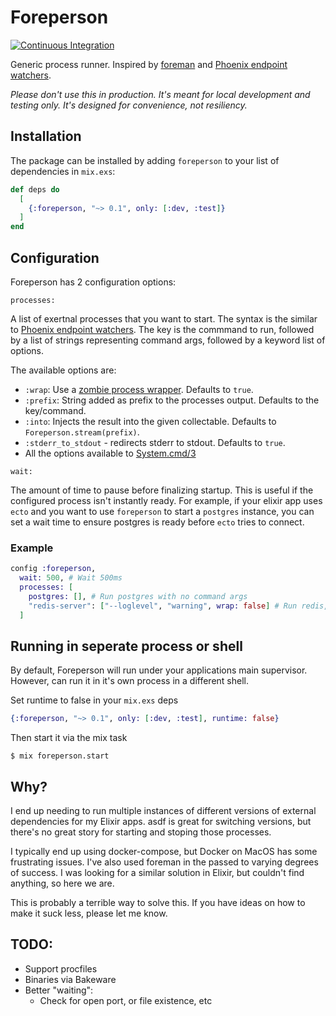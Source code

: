 # Foreperson

[![Continuous Integration](https://github.com/cschiewek/foreperson/actions/workflows/ci.yml/badge.svg)](https://github.com/cschiewek/foreperson/actions/workflows/ci.yml)

Generic process runner.  Inspired by [foreman](https://github.com/ddollar/foreman) and [Phoenix endpoint watchers](https://hexdocs.pm/phoenix/Phoenix.Endpoint.html#module-runtime-configuration).

_Please don't use this in production.  It's meant for local development and testing only.  It's designed for convenience, not resiliency._

## Installation

The package can be installed by adding `foreperson` to your list of dependencies in `mix.exs`:

```elixir
def deps do
  [
    {:foreperson, "~> 0.1", only: [:dev, :test]}
  ]
end
```

## Configuration

Foreperson has 2 configuration options:

`processes:`

A list of exertnal processes that you want to start.  The syntax is the similar to [Phoenix endpoint watchers](https://hexdocs.pm/phoenix/Phoenix.Endpoint.html#module-runtime-configuration).
The key is the commmand to run, followed by a list of strings representing command args,
followed by a keyword list of options.

The available options are:
- `:wrap`: Use a [zombie process wrapper](https://hexdocs.pm/elixir/master/Port.html#module-zombie-operating-system-processes). Defaults to `true`.
- `:prefix`: String added as prefix to the processes output.  Defaults to the key/command.
- `:into`: Injects the result into the given collectable. Defaults to `Foreperson.stream(prefix)`.
- `:stderr_to_stdout` - redirects stderr to stdout.  Defaults to `true`.
- All the options available to [System.cmd/3](https://hexdocs.pm/elixir/System.html#cmd/3-options)

`wait:`

The amount of time to pause before finalizing startup.  This is useful if the configured process isn't instantly ready.
For example, if your elixir app uses `ecto` and you want to use `foreperson` to start a `postgres` instance, you can set a
wait time to ensure postgres is ready before `ecto` tries to connect.

### Example
```elixir
config :foreperson,
  wait: 500, # Wait 500ms
  processes: [
    postgres: [], # Run postgres with no command args
    "redis-server": ["--loglevel", "warning", wrap: false] # Run redis, and don't use the wrapper script.
  ]
```

## Running in seperate process or shell

By default, Foreperson will run under your applications main supervisor.  However, can run it in it's own process in a different shell.

Set runtime to false in your `mix.exs` deps
```elixir
{:foreperson, "~> 0.1", only: [:dev, :test], runtime: false}
```

Then start it via the mix task
```shell
$ mix foreperson.start
```

## Why?

I end up needing to run multiple instances of different versions of external dependencies for my Elixir apps. asdf is great for switching versions, but there's no great story for starting and stoping those processes.

I typically end up using docker-compose, but Docker on MacOS has some frustrating issues.  I've also used foreman in the passed to varying degrees of success. I was looking for a similar solution in Elixir, but couldn't find anything, so here we are.

This is probably a terrible way to solve this.  If you have ideas on how to make it suck less, please let me know.
## TODO:
- Support procfiles
- Binaries via Bakeware
- Better "waiting":
  - Check for open port, or file existence, etc
